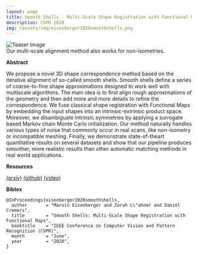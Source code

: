 ```yaml
---
layout: page
title: Smooth Shells - Multi-Scale Shape Registration with Functional Maps
description: CVPR 2020
img: /assets/img/eisenberger2020smoothshells.png
---
```


<img class="teaser left" src="{{ site.baseurl }}/assets/img/eisenberger2020smoothshells.png" alt="Teaser Image" title="teaser" />
<div class="col three caption">
    Our multi-scale alignment method also works for non-isometries.
</div>

**Abstract**

We propose a novel 3D shape correspondence method
based on the iterative alignment of so-called smooth shells.
Smooth shells define a series of coarse-to-fine shape approximations designed to work well with multiscale algorithms. The main idea is to first align rough approximations of the geometry and then add more and more details to refine the correspondence. We fuse classical shape
registration with Functional Maps by embedding the input shapes into an intrinsic-extrinsic product space. Moreover, we disambiguate intrinsic symmetries by applying a
surrogate based Markov chain Monte Carlo initialization.
Our method naturally handles various types of noise that
commonly occur in real scans, like non-isometry or incompatible meshing. Finally, we demonstrate state-of-theart quantitative results on several datasets and show that
our pipeline produces smoother, more realistic results than
other automatic matching methods in real world applications.

**Resources**

[(arxiv)](https://arxiv.org/abs/1905.12512) [(github)](https://github.com/marvin-eisenberger/smooth-shells) [(video)](../assets/videos/eisenberger2020smoothshells.mp4)

**Bibtex**

    @InProceedings{eisenberger2020smoothshells,
      author       = "Marvin Eisenberger and Zorah L\"ahner and Daniel Cremers",
      title        = "Smooth Shells: Multi-Scale Shape Registration with Functional Maps",
      booktitle    = "IEEE Conference on Computer Vision and Pattern Recognition (CVPR)",
      month        = "June",
      year         = "2020",
    }

